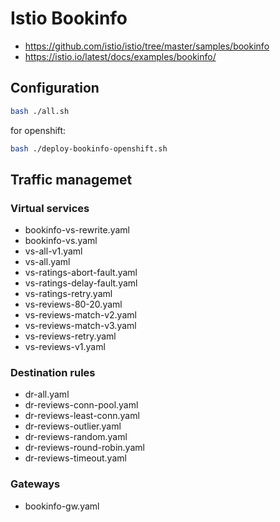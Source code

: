 # Istio Bookinfo

- https://github.com/istio/istio/tree/master/samples/bookinfo
- https://istio.io/latest/docs/examples/bookinfo/

## Configuration

```bash
bash ./all.sh
```

for openshift:

```bash
bash ./deploy-bookinfo-openshift.sh
```

## Traffic managemet

### Virtual services

- bookinfo-vs-rewrite.yaml
- bookinfo-vs.yaml
- vs-all-v1.yaml
- vs-all.yaml
- vs-ratings-abort-fault.yaml
- vs-ratings-delay-fault.yaml
- vs-ratings-retry.yaml
- vs-reviews-80-20.yaml
- vs-reviews-match-v2.yaml
- vs-reviews-match-v3.yaml
- vs-reviews-retry.yaml
- vs-reviews-v1.yaml

### Destination rules

- dr-all.yaml
- dr-reviews-conn-pool.yaml
- dr-reviews-least-conn.yaml
- dr-reviews-outlier.yaml
- dr-reviews-random.yaml
- dr-reviews-round-robin.yaml
- dr-reviews-timeout.yaml

### Gateways

- bookinfo-gw.yaml

